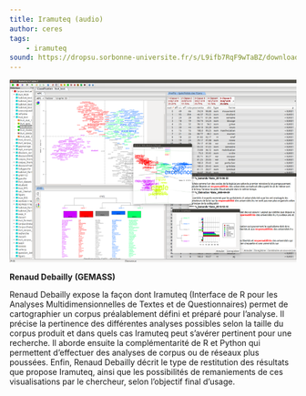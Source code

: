 ```yaml
---
title: Iramuteq (audio)
author: ceres
tags:
    - iramuteq
sound: https://dropsu.sorbonne-universite.fr/s/L9ifb7RqF9wTaBZ/download/Podcast_1_Iramuteq_RenaudDebailly_Rendu020921.mp3
---
```


![Iramuteq](iramuteq.png)

**Renaud Debailly** **(GEMASS)**

Renaud Debailly expose la façon dont Iramuteq (Interface de R pour les Analyses Multidimensionnelles de Textes et de Questionnaires) permet de cartographier un corpus préalablement défini et préparé pour l’analyse. Il précise la pertinence des différentes analyses possibles selon la taille du corpus produit et dans quels cas Iramuteq peut s’avérer pertinent pour une recherche. Il aborde ensuite la complémentarité de R et Python qui permettent d’effectuer des analyses de corpus ou de réseaux plus poussées. Enfin, Renaud Debailly décrit le type de restitution des résultats que propose Iramuteq, ainsi que les possibilités de remaniements de ces visualisations par le chercheur, selon l’objectif final d’usage.